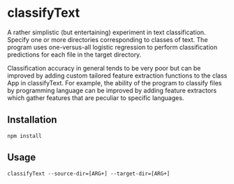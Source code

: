 
# classifyText

A rather simplistic (but entertaining) experiment in text 
classification. Specify one or more directories corresponding to 
classes of text. The program uses one-versus-all logistic regression 
to perform classification predictions for each file in the target 
directory. 

Classification accuracy in general tends to be very poor but can be 
improved by adding custom tailored feature extraction functions to the
class App in classifyText. For example, the ability of the program
to classify files by programming language can be improved by adding
feature extractors which gather features that are peculiar to specific 
languages.

## Installation

```shell
npm install
```

## Usage

```shell
classifyText --source-dir=[ARG+] --target-dir=[ARG+]
```
